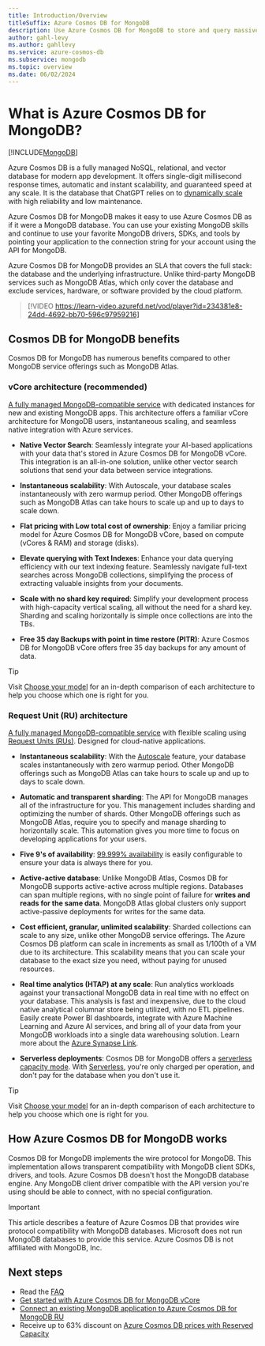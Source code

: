```yaml
---
title: Introduction/Overview
titleSuffix: Azure Cosmos DB for MongoDB
description: Use Azure Cosmos DB for MongoDB to store and query massive amounts of data using popular open-source drivers.
author: gahl-levy
ms.author: gahllevy
ms.service: azure-cosmos-db
ms.subservice: mongodb
ms.topic: overview
ms.date: 06/02/2024
---
```


# What is Azure Cosmos DB for MongoDB?

[!INCLUDE[MongoDB](~/reusable-content/ce-skilling/azure/includes/cosmos-db/includes/appliesto-mongodb.md)]

Azure Cosmos DB is a fully managed NoSQL, relational, and vector database for modern app development. It offers single-digit millisecond response times, automatic and instant scalability, and guaranteed speed at any scale. It is the database that ChatGPT relies on to [dynamically scale](../introduction.md) with high reliability and low maintenance.

Azure Cosmos DB for MongoDB makes it easy to use Azure Cosmos DB as if it were a MongoDB database. You can use your existing MongoDB skills and continue to use your favorite MongoDB drivers, SDKs, and tools by pointing your application to the connection string for your account using the API for MongoDB. 

Azure Cosmos DB for MongoDB provides an SLA that covers the full stack: the database and the underlying infrastructure. Unlike third-party MongoDB services such as MongoDB Atlas, which only cover the database and exclude services, hardware, or software provided by the cloud platform.

> [!VIDEO https://learn-video.azurefd.net/vod/player?id=234381e8-24dd-4692-bb70-596c97959216]

## Cosmos DB for MongoDB benefits

Cosmos DB for MongoDB has numerous benefits compared to other MongoDB service offerings such as MongoDB Atlas. 

### vCore architecture (recommended)

[A fully managed MongoDB-compatible service](./vcore/introduction.md) with dedicated instances for new and existing MongoDB apps. This architecture offers a familiar vCore architecture for MongoDB users, instantaneous scaling, and seamless native integration with Azure services.

- **Native Vector Search**: Seamlessly integrate your AI-based applications with your data that's stored in Azure Cosmos DB for MongoDB vCore. This integration is an all-in-one solution, unlike other vector search solutions that send your data between service integrations.  

- **Instantaneous scalability**: With Autoscale, your database scales instantaneously with zero warmup period. Other MongoDB offerings such as MongoDB Atlas can take hours to scale up and up to days to scale down.
- **Flat pricing with Low total cost of ownership**: Enjoy a familiar pricing model for Azure Cosmos DB for MongoDB vCore, based on compute (vCores & RAM) and storage (disks).

- **Elevate querying with Text Indexes**: Enhance your data querying efficiency with our text indexing feature. Seamlessly navigate full-text searches across MongoDB collections, simplifying the process of extracting valuable insights from your documents.

- **Scale with no shard key required**: Simplify your development process with high-capacity vertical scaling, all without the need for a shard key. Sharding and scaling horizontally is simple once collections are into the TBs.

- **Free 35 day Backups with point in time restore (PITR)**: Azure Cosmos DB for MongoDB vCore offers free 35 day backups for any amount of data.

> [!TIP]
> Visit [Choose your model](./choose-model.md) for an in-depth comparison of each architecture to help you choose which one is right for you.

### Request Unit (RU) architecture

[A fully managed MongoDB-compatible service](./ru/introduction.md) with flexible scaling using [Request Units (RUs)](../request-units.md). Designed for cloud-native applications.

- **Instantaneous scalability**: With the [Autoscale](../provision-throughput-autoscale.md) feature, your database scales instantaneously with zero warmup period. Other MongoDB offerings such as MongoDB Atlas can take hours to scale up and up to days to scale down.

- **Automatic and transparent sharding**: The API for MongoDB manages all of the infrastructure for you. This management includes sharding and optimizing the number of shards. Other MongoDB offerings such as MongoDB Atlas, require you to specify and manage sharding to horizontally scale. This automation gives you more time to focus on developing applications for your users.

- **Five 9's of availability**: [99.999% availability](../high-availability.md) is easily configurable to ensure your data is always there for you.

- **Active-active database**: Unlike MongoDB Atlas, Cosmos DB for MongoDB supports active-active across multiple regions. Databases can span multiple regions, with no single point of failure for **writes and reads for the same data**. MongoDB Atlas global clusters only support active-passive deployments for writes for the same data.  
- **Cost efficient, granular, unlimited scalability**: Sharded collections can scale to any size, unlike other MongoDB service offerings. The Azure Cosmos DB platform can scale in increments as small as 1/100th of a VM due to its architecture. This scalability means that you can scale your database to the exact size you need, without paying for unused resources.

- **Real time analytics (HTAP) at any scale**: Run analytics workloads against your transactional MongoDB data in real time with no effect on your database. This analysis is fast and inexpensive, due to the cloud native analytical columnar store being utilized, with no ETL pipelines. Easily create Power BI dashboards, integrate with Azure Machine Learning and Azure AI services, and bring all of your data from your MongoDB workloads into a single data warehousing solution. Learn more about the [Azure Synapse Link](../synapse-link.md).

- **Serverless deployments**: Cosmos DB for MongoDB offers a [serverless capacity mode](../serverless.md). With [Serverless](../serverless.md), you're only charged per operation, and don't pay for the database when you don't use it.

> [!TIP]
> Visit [Choose your model](./choose-model.md) for an in-depth comparison of each architecture to help you choose which one is right for you.


## How Azure Cosmos DB for MongoDB works

Cosmos DB for MongoDB implements the wire protocol for MongoDB. This implementation allows transparent compatibility with MongoDB client SDKs, drivers, and tools. Azure Cosmos DB doesn't host the MongoDB database engine. Any MongoDB client driver compatible with the API version you're using should be able to connect, with no special configuration.

> [!IMPORTANT]
> This article describes a feature of Azure Cosmos DB that provides wire protocol compatibility with MongoDB databases. Microsoft does not run MongoDB databases to provide this service. Azure Cosmos DB is not affiliated with MongoDB, Inc.

## Next steps

- Read the [FAQ](faq.yml)
- [Get started with Azure Cosmos DB for MongoDB vCore](./vcore/quickstart-portal.md)
- [Connect an existing MongoDB application to Azure Cosmos DB for MongoDB RU](connect-account.yml)
- Receive up to 63% discount on [Azure Cosmos DB prices with Reserved Capacity](../reserved-capacity.md)

